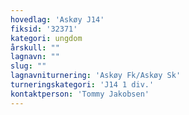 ```yaml
---
hovedlag: 'Askøy J14'
fiksid: '32371'
kategori: ungdom
årskull: ""
lagnavn: ""
slug: ""
lagnavniturnering: 'Askøy Fk/Askøy Sk'
turneringskategori: 'J14 1 div.'
kontaktperson: 'Tommy Jakobsen'
---
```


